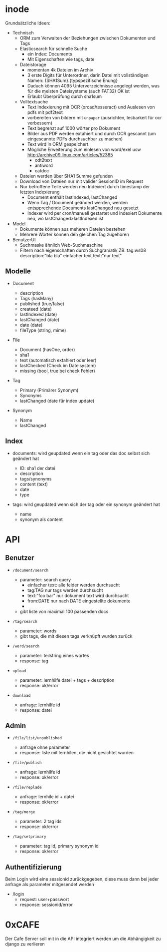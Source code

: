 inode
=====

Grundsätzliche Ideen:

* Technisch
    * ORM zum Verwalten der Beziehungen zwischen Dokumenten und Tags
    * Elasticsearch für schnelle Suche
        * ein Index: Documents
        * Mit Eigenschaften wie tags, date
    * Dateistorage
        * momentan 4k Dateien im Archiv
        * 3 erste Digits für Unterordner, darin Datei mit vollständigen
          Namen: {SHA1Sum}.{typspezifische Enung}
        * Daduch können 4095 Unterverzeichnisse angelegt werden, was für
          die meisten Dateisysteme (auch FAT32) OK ist
        * Erlaubt Überprüfung durch sha1sum
    * Volltextsuche
        * Text Indexierung mit OCR (orcad/tesseract) und Auslesen von pdfs
          mit pdf2text
        * vorbereiten von bildern mit `unpaper` (ausrichten, lesbarkeit
          für ocr verbessern)
        * Text begrenzt auf 1000 wörter pro Dokument
        * Bilder aus PDF werden extahiert und durch OCR gescannt
          (um eingescannte PDFs durchsuchbar zu machen)
        * Text wird in ORM gespeichert
        * Mögliche Erweiterung zum einlesen von word/exel usw
          http://archive09.linux.com/articles/52385
            * odt2text
            * antiword
            * catdoc
    * Dateien werden über SHA1 Summe gefunden
    * Download von Dateien nur mit valider SessionID im Request
    * Nur betroffene Teile werden neu Indexiert durch timestamp der
      letzten Indexierung
        * Document enthält lastIndexed, lastChanged
        * Wenn Tag / Document geändert werden, werden entspprechende
          Documents lastChanged neu gesetzt
        * Indexer wird per cron/manuell gestartet und indexiert
          Dokumente neu, wo lastChanged>lastIndexed ist
* Model
    * Dokumente können aus meheren Dateien bestehen
    * Mehrere Wörter können den gleichen Tag zugehören
* BenutzerUI
    * Suchmaske ähnlich Web-Suchmaschine
    * Filtern nach eigenschaften durch Suchgramatik
      ZB: tag:ws08 description:"bla bla" einfacher text text:"nur text"


Modelle
-------

* Document
    * description
    * Tags (hasMany)
    * published (true/false)
    * createed (date)
    * lastIndexed (date)
    * lastChanged (date)
    * date (date)
    * fileType (string, mime)

* File
    * Document (hasOne, order)
    * sha1
    * text (automatisch extahiert oder leer)
    * lastChecked (Check im Dateisystem)
    * missing (bool, true bei check Fehler)

* Tag
    * Primary (Primärer Synonym)
    * Synonyms
    * lastChanged (date für index update)

* Synonym
    * Name
    * lastChanged


Index
-----

* documents: wird geupdated wenn ein tag oder das doc selbst sich geändert hat
    * ID: sha1 der datei
    * description
    * tags/synonyms
    * content (text)
    * date
    * type

* tags: wird geupdated wenn sich der tag oder ein synonym geändert hat
    * name
    * synonym als content

API
===

Benutzer
--------

* ``/document/search``
    * parameter: search query
        * einfacher text: alle felder werden durchsucht
        * tag:TAG nur tags werden durchsucht
        * text:"foo bar" nur dokument text wird durchsucht
        * from:DATE nur nach DATE eingestellte dokumente
        * 
    * gibt liste von maximal 100 passenden docs

* ``/tag/search``
    * parameter: words
    * gibt tags, die mit diesen tags verknüpft wurden zurück


* ``/word/search``
    * parameter: teilstring eines wortes
    * response: tag

* ``upload``
    * parameter: lernhilfe datei + tags + description
    * response: ok/error

* ``download``
    * anfrage: lernhilfe id
    * response: datei


Admin
-----

* ``/file/list/unpublished``
    * anfrage ohne parameter
    * response: liste mit lernhilen, die nicht gesichtet wurden

* ``/file/publish``
    * anfrage: lernhilfe id
    * response: ok/error

* ``/file/replade``
    * anfrage: lernhile id + datei
    * response: ok/error

* ``/tag/merge``
    * parameter: 2 tag ids
    * response: ok/error

* ``/tag/setprimary``
    * parameter: tag id, primary synonym id
    * response: ok/error


Authentifizierung
-----------------

Beim Login wird eine sessionid zurückgegeben, diese muss dann bei jeder
anfrage als parameter mitgesendet werden

* /login
    * request: user+passwort
    * response: sessionid/error


0xCAFE
======

Der Cafe Server soll mit in die API integriert werden um die
Abhängigkeit zu django zu verlieren

